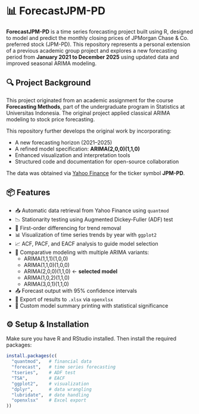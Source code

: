 # 📊 ForecastJPM-PD

**ForecastJPM-PD** is a time series forecasting project built using R, designed to model and predict the monthly closing prices of JPMorgan Chase & Co. preferred stock (JPM-PD). This repository represents a personal extension of a previous academic group project and explores a new forecasting period from **January 2021 to December 2025** using updated data and improved seasonal ARIMA modeling.



## 🔍 Project Background

This project originated from an academic assignment for the course **Forecasting Methods**, part of the undergraduate program in Statistics at Universitas Indonesia. The original project applied classical ARIMA modeling to stock price forecasting.

This repository further develops the original work by incorporating:

- A new forecasting horizon (2021–2025)
- A refined model specification: **ARIMA(2,0,0)(1,1,0)**
- Enhanced visualization and interpretation tools
- Structured code and documentation for open-source collaboration

The data was obtained via [Yahoo Finance](https://finance.yahoo.com/quote/JPM-PD/history) for the ticker symbol **JPM-PD**.



## 📦 Features

- 📥 Automatic data retrieval from Yahoo Finance using `quantmod`
- 📉 Stationarity testing using Augmented Dickey-Fuller (ADF) test
- 🔁 First-order differencing for trend removal
- 📊 Visualization of time series trends by year with `ggplot2`
- 📈 ACF, PACF, and EACF analysis to guide model selection
- 🔧 Comparative modeling with multiple ARIMA variants:
  - ARIMA(1,1,1)(1,0,0)
  - ARIMA(1,1,0)(1,0,0)
  - ARIMA(2,0,0)(1,1,0) ← **selected model**
  - ARIMA(1,0,2)(1,1,0)
  - ARIMA(3,0,1)(1,1,0)
- 📤 Forecast output with 95% confidence intervals
- 📝 Export of results to `.xlsx` via `openxlsx`
- 🧾 Custom model summary printing with statistical significance



## ⚙️ Setup & Installation

Make sure you have R and RStudio installed. Then install the required packages:

```r
install.packages(c(
  "quantmod",   # financial data
  "forecast",   # time series forecasting
  "tseries",    # ADF test
  "TSA",        # EACF
  "ggplot2",    # visualization
  "dplyr",      # data wrangling
  "lubridate",  # date handling
  "openxlsx"    # Excel export
))
